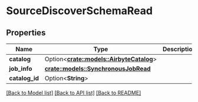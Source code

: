 # SourceDiscoverSchemaRead

## Properties

Name | Type | Description | Notes
------------ | ------------- | ------------- | -------------
**catalog** | Option<[**crate::models::AirbyteCatalog**](AirbyteCatalog.md)> |  | [optional]
**job_info** | [**crate::models::SynchronousJobRead**](SynchronousJobRead.md) |  | 
**catalog_id** | Option<**String**> |  | [optional]

[[Back to Model list]](../README.md#documentation-for-models) [[Back to API list]](../README.md#documentation-for-api-endpoints) [[Back to README]](../README.md)


